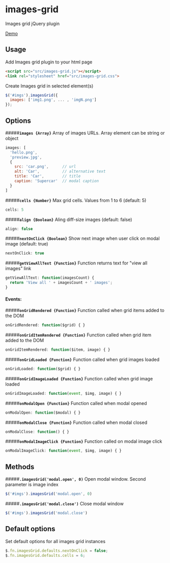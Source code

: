 # images-grid

Images grid jQuery plugin

[Demo](https://taras-d.github.io/images-grid)

## Usage
Add Images grid plugin to your html page
```html
<script src="src/images-grid.js"></script>
<link rel="stylesheet" href="src/images-grid.css">
```
Create Images grid in selected element(s)
```javascript
$('#imgs').imagesGrid({
  images: ['img1.png', ... , 'imgN.png']
});
```

## Options

#####**`images {Array}`**
Array of images URLs. Array element can be string or object
```javascript
images: [
  'hello.png',
  'preview.jpg',
  {
    src: 'car.png',      // url
    alt: 'Car',          // alternative text
    title: 'Car',        // title
    caption: 'Supercar'  // modal caption
  }
]
```

#####**`cells {Number}`**
Max grid cells. Values from 1 to 6 (default: 5)
```javascript
cells: 5
```

#####**`align {Boolean}`**
Aling diff-size images (default: false)
```javascript
align: false
```

#####**`nextOnClick {Boolean}`**
Show next image when user click on modal image (default: true)
```javascript
nextOnClick: true
```

#####**`getViewAllText {Function}`**
Function returns text for "view all images" link
```javascript
getViewAllText: function(imagesCount) {
  return 'View all ' + imagesCount + ' images';
}
```

#### Events:

#####**`onGridRendered {Function}`**
Function called when grid items added to the DOM
```javascript
onGridRendered: function($grid) { }
```

#####**`onGridItemRendered {Function}`**
Function called when grid item added to the DOM
```javascript
onGridItemRendered: function($item, image) { }
```

#####**`onGridLoaded {Function}`**
Function called when grid images loaded
```javascript
onGridLoaded: function($grid) { }
```

#####**`onGridImageLoaded {Function}`**
Function called when grid image loaded
```javascript
onGridImageLoaded: function(event, $img, image) { }

```
#####**`onModalOpen {Function}`**
Function called when modal opened
```javascript
onModalOpen: function($modal) { }
```

#####**`onModalClose {Function}`**
Function called when modal closed
```javascript
onModalClose: function() { }
```

#####**`onModalImageClick {Function}`**
Function called on modal image click
```javascript
onModalImageClick: function(event, $img, image) { }
```

## Methods

#####**`.imagesGrid('modal.open', 0)`**
Open modal window. Second parameter is image index
```javascript
$('#imgs').imagesGrid('modal.open', 0)
```

#####**`.imagesGrid('modal.close')`**
Close modal window
```javascript
$('#imgs').imagesGrid('modal.close')
```

## Default options
Set default options for all images grid instances
```javascript
$.fn.imagesGrid.defaults.nextOnClick = false;
$.fn.imagesGrid.defaults.cells = 6;
```
